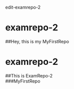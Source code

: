  edit-examrepo-2
# examrepo-2
##Hey, this is my MyFirstRepo
# examrepo-2  
##This is ExamRepo-2  
###MyFirstRepo

